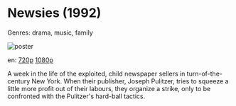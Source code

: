 # Newsies (1992)

Genres: drama, music, family

![poster](http://image.tmdb.org/t/p/w500/x71hXgtXbCIHsOK0VQkoIrBGjlt.jpg)

en:
  [720p](magnet:?xt=urn:btih:7B3CC82C250391D1C7768E3C9E833C877026955D&tr=udp://glotorrents.pw:6969/announce&tr=udp://tracker.opentrackr.org:1337/announce&tr=udp://torrent.gresille.org:80/announce&tr=udp://tracker.openbittorrent.com:80&tr=udp://tracker.coppersurfer.tk:6969&tr=udp://tracker.leechers-paradise.org:6969&tr=udp://p4p.arenabg.ch:1337&tr=udp://tracker.internetwarriors.net:1337)
  [1080p](magnet:?xt=urn:btih:63615663CFD9D4B4E48D0FD396D61E5A030C60F1&tr=udp://glotorrents.pw:6969/announce&tr=udp://tracker.opentrackr.org:1337/announce&tr=udp://torrent.gresille.org:80/announce&tr=udp://tracker.openbittorrent.com:80&tr=udp://tracker.coppersurfer.tk:6969&tr=udp://tracker.leechers-paradise.org:6969&tr=udp://p4p.arenabg.ch:1337&tr=udp://tracker.internetwarriors.net:1337)
  


A week in the life of the exploited, child newspaper sellers in turn-of-the-century New York. When their publisher, Joseph Pulitzer, tries to squeeze a little more profit out of their labours, they organize a strike, only to be confronted with the Pulitzer's hard-ball tactics.